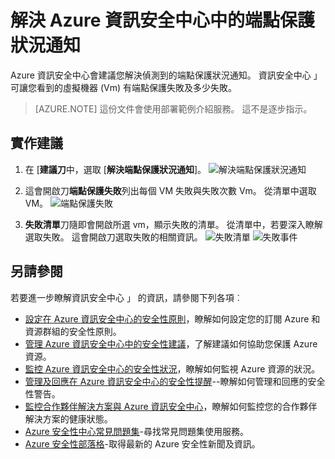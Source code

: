 <properties
   pageTitle="解決 Azure 資訊安全中心中的端點保護狀況警示 |Microsoft Azure"
   description="這份文件會顯示如何實作 Azure 資訊安全中心建議**解決端點保護狀況通知**。"
   services="security-center"
   documentationCenter="na"
   authors="TerryLanfear"
   manager="MBaldwin"
   editor=""/>

<tags
   ms.service="security-center"
   ms.devlang="na"
   ms.topic="article"
   ms.tgt_pltfrm="na"
   ms.workload="na"
   ms.date="07/29/2016"
   ms.author="terrylan"/>

# <a name="resolve-endpoint-protection-health-alerts-in-azure-security-center"></a>解決 Azure 資訊安全中心中的端點保護狀況通知

Azure 資訊安全中心會建議您解決偵測到的端點保護狀況通知。  資訊安全中心 」 可讓您看到的虛擬機器 (Vm) 有端點保護失敗及多少失敗。

> [AZURE.NOTE] 這份文件會使用部署範例介紹服務。 這不是逐步指示。

## <a name="implement-the-recommendation"></a>實作建議

1. 在 [**建議刀**中，選取 [**解決端點保護狀況通知**]。
![解決端點保護狀況通知][1]

2. 這會開啟刀**端點保護失敗**列出每個 VM 失敗與失敗次數 Vm。 從清單中選取 VM。
![端點保護失敗][2]

3. **失敗清單**刀隨即會開啟所選 vm，顯示失敗的清單。 從清單中，若要深入瞭解選取失敗。 這會開啟刀選取失敗的相關資訊。
![失敗清單][3]
  ![失敗事件][4]

## <a name="see-also"></a>另請參閱

若要進一步瞭解資訊安全中心 」 的資訊，請參閱下列各項︰

- [設定在 Azure 資訊安全中心的安全性原則](security-center-policies.md)，瞭解如何設定您的訂閱 Azure 和資源群組的安全性原則。
- [管理 Azure 資訊安全中心中的安全性建議](security-center-recommendations.md)，了解建議如何協助您保護 Azure 資源。
- [監控 Azure 資訊安全中心的安全性狀況](security-center-monitoring.md)，瞭解如何監視 Azure 資源的狀況。
- [管理及回應在 Azure 資訊安全中心的安全性提醒](security-center-managing-and-responding-alerts.md)--瞭解如何管理和回應的安全性警告。
- [監控合作夥伴解決方案與 Azure 資訊安全中心](security-center-partner-solutions.md)，瞭解如何監控您的合作夥伴解決方案的健康狀態。
- [Azure 安全性中心常見問題集](security-center-faq.md)-尋找常見問題集使用服務。
- [Azure 安全性部落格](http://blogs.msdn.com/b/azuresecurity/)-取得最新的 Azure 安全性新聞及資訊。

<!--Image references-->
[1]: ./media/security-center-resolve-endpoint-protection/resolve-endpoint-protection.png
[2]: ./media/security-center-resolve-endpoint-protection/endpoint-protection-failure.png
[3]: ./media/security-center-resolve-endpoint-protection/failure-list.png
[4]: ./media/security-center-resolve-endpoint-protection/failure-event.png
